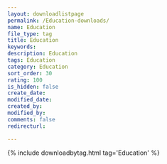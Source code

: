```yaml
---
layout: downloadlistpage
permalink: /Education-downloads/
name: Education
file_type: tag
title: Education
keywords:
description: Education
tags: Education  
category: Education
sort_order: 30
rating: 100
is_hidden: false
create_date:
modified_date:
created_by:
modified_by:
comments: false
redirecturl:

---
```

 {% include downloadbytag.html tag='Education' %}

